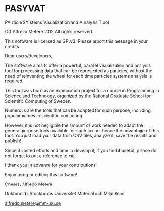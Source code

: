 PASYVAT
=======

PA.rticle SY.stems V.isualization and A.nalysis T.ool

(C) Alfredo Metere 2012
All rights reserved.

This software is licensed as GPLv3.
Please report this message in your credits.

Dear users/developers,

The software aims to offer a powerful, parallel visualization
and analysis tool for processing data that can be represented
as particles,  without the  need of reinventing the wheel for
each time particles systems analysis is required.

This tool was born as an  examination project for a course in
Programming in  Science  and  Technology,  organized  by  the
National Graduate School for Scientific Computing of Sweden.

Numerous are  the tools that can be adapted for such purpose,
including popular names in scientific computing.

However, it  is  not  negligible the amount of work needed to
adapt  the general  purpose tools available  for such  scope,
hence the advantage  of this  tool.  You just  load your data
from CSV files, analyze it, save the results and publish!

Since it costed efforts and time to develop it, if you find it
useful, please do not forget to put a reference to me.

I thank you in advance for your contributions!

Enjoy using or editing this software!

Cheers,
Alfredo Metere

Doktorand i Stockholms Universitet
Material och Miljö Kemi

alfredo.metere@mmk.su.se

